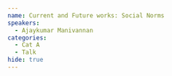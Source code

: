 ```yaml
---
name: Current and Future works: Social Norms
speakers:
  - Ajaykumar Manivannan
categories:
  - Cat A
  - Talk
hide: true
---
```

